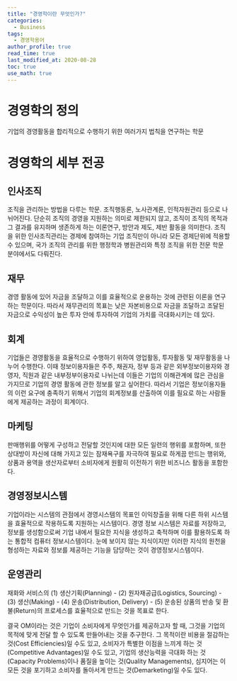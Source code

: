 ```yaml
---
title: "경영학이란 무엇인가?"
categories:
  - Business
tags:
  - 경영학용어
author_profile: true
read_time: true
last_modified_at: 2020-08-28
toc: true
use_math: true
---
```


# 경영학의 정의

기업의 경영활동을 합리적으로 수행하기 위한 여러가지 법칙을 연구하는 학문

# 경영학의 세부 전공

## 인사조직

조직을 관리하는 방법을 다루는 학문. 조직행동론, 노사관계론, 인적자원관리 등으로 나뉘어진다. 단순히 조직의 경영을 지원하는 의미로 제한되지 않고, 조직이 조직의 목적과 그 결과를 유지하며 생존하게 하는 이론연구, 방안과 제도, 제반 활동을 의미한다. 조직을 위한 인사조직관리는 경제에 참여하는 기업 조직만이 아니라 모든 경제단위에 적용할 수 있으며, 국가 조직의 관리를 위한 행정학과 병원관리와 특정 조직을 위한 전문 학문 분야에서도 다뤄진다.

## 재무

경영 활동에 있어 자금을 조달하고 이를 효율적으로 운용하는 것에 관련된 이론을 연구하는 학문이다. 따라서 재무관리의 목표는 낮은 자본비용으로 자금을 조달하고 조달된 자금으로 수익성이 높은 투자 안에 투자하여 기업의 가치를 극대화시키는 데 있다.

## 회계

기업들은 경영활동을 효율적으로 수행하기 위하여 영업활동, 투자활동 및 재무활동을 나누어 수행한다. 이때 정보이용자들은 주주, 채권자, 정부 등과 같은 외부정보이용자와 경영자, 직원과 같은 내부정부이용자로 나뉘는데 이들은 기업의 이해관계에 많은 관심을 가지므로 기업의 경영 활동에 관한 정보를 알고 싶어한다. 따라서 기업은 정보이용자들의 이런 요구에 충족하기 위해서 기업의 회계정보를 산출하여 이를 필요로 하는 사람들에게 제공하는 과정이 회계이다.

## 마케팅

판매행위를 어떻게 구성하고 전달할 것인지에 대한 모든 일련의 행위를 포함하며, 또한 상대방이 자신에 대해 가지고 있는 잠재욕구를 자극하여 필요로 하게끔 만드는 행위와, 상품과 용역을 생산자로부터 소비자에게 원활히 이전하기 위한 비즈니스 활동을 포함한다.

## 경영정보시스템

기업이라는 시스템의 관점에서 경영시스템의 목표인 이익창출을 위해 다른 하위 시스템을 효율적으로 작용하도록 지원하는 시스템이다. 경영 정보 시스템은 자료를 저장하고, 정보를 생성함으로써 기업 내에서 필요한 지식을 생성하고 축적하며 이를 활용하도록 하는 통합적 컴퓨터 정보시스템이다. 눈에 보이지 않는 지식이지만 이러한 지식의 원천을 형성하는 자료와 정보를 제공하는 기능을 담당하는 것이 경영정보시스템이다.

## 운영관리

재화와 서비스의 (1) 생산기획(Planning) - (2) 원자재공급(Logistics, Sourcing) - (3) 생산(Making) - (4) 운송(Distribution, Delivery) - (5) 운송된 상품의 반송 및 환불(Return)의 프로세스를 효율적으로 만드는 것을 목표로 한다.

결국 OM이라는 것은 기업이 소비자에게 무엇인가를 제공하고자 할 때, 그것을 기업의 목적에 맞게 전달 할 수 있도록 만들어내는 것을 추구한다. 그 목적이란 비용을 절감하는 것(Cost Efficiencies)일 수도 있고, 소비자가 특별한 이점을 느끼게 하는 것(Competitive Advantages)일 수도 있고, 기업의 생산능력을 극대화 하는 것(Capacity Problems)이나 품질을 높이는 것(Quality Managements), 심지어는 이 모든 것을 포기하고 소비자를 돌아서게 만드는 것(Demarketing)일 수도 있다.
